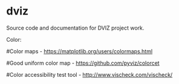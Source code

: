 # dviz

Source code and documentation for DVIZ project work.

Color:

#Color maps - https://matplotlib.org/users/colormaps.html

#Good uniform color map - https://github.com/pyviz/colorcet

#Color accessibility test tool - http://www.vischeck.com/vischeck/

